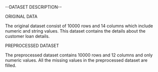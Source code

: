 --DATASET DESCRIPTION--

ORIGINAL DATA

The original dataset consist of 10000 rows and 14 columns which include numeric and string values.
This dataset contains the details about the customer loan details.

PREPROCESSED DATASET

The preprocessed dataset contains 10000 rows and 12 columns and only numeric values.
All the missing values in the preprocessed dataset are filled.
